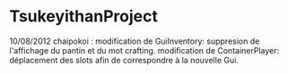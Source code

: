 TsukeyithanProject
==================

10/08/2012 chaipokoi :
	modification de GuiInventory: suppresion de l'affichage du pantin et du mot crafting.
	modification de ContainerPlayer: déplacement des slots afin de correspondre à la nouvelle Gui.


